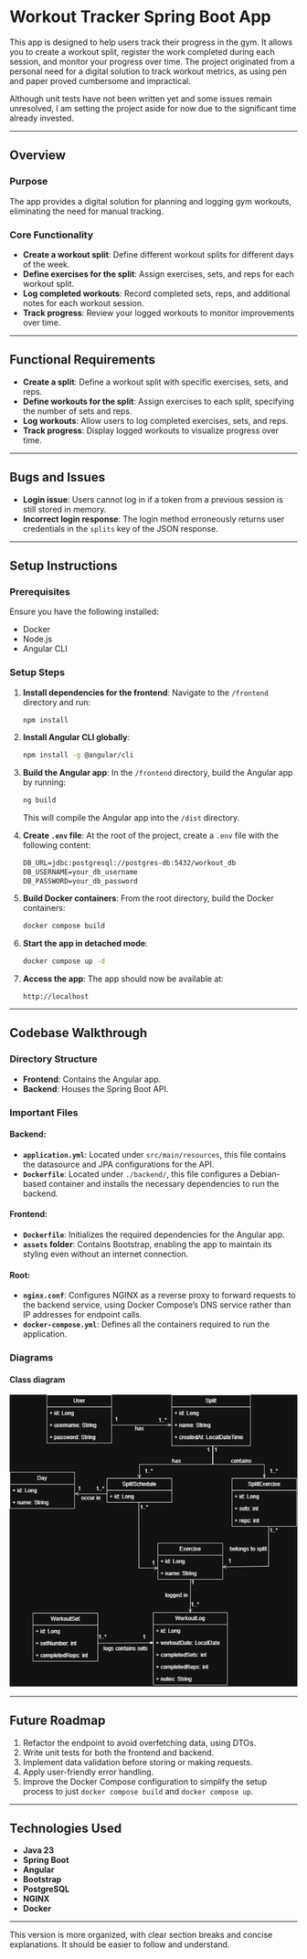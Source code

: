# Workout Tracker Spring Boot App

This app is designed to help users track their progress in the gym. It allows you to create a workout split, register the work completed during each session, and monitor your progress over time. The project originated from a personal need for a digital solution to track workout metrics, as using pen and paper proved cumbersome and impractical.

Although unit tests have not been written yet and some issues remain unresolved, I am setting the project aside for now due to the significant time already invested.

---

## Overview

### Purpose
The app provides a digital solution for planning and logging gym workouts, eliminating the need for manual tracking.

### Core Functionality
- **Create a workout split**: Define different workout splits for different days of the week.
- **Define exercises for the split**: Assign exercises, sets, and reps for each workout split.
- **Log completed workouts**: Record completed sets, reps, and additional notes for each workout session.
- **Track progress**: Review your logged workouts to monitor improvements over time.

---

## Functional Requirements
- **Create a split**: Define a workout split with specific exercises, sets, and reps.
- **Define workouts for the split**: Assign exercises to each split, specifying the number of sets and reps.
- **Log workouts**: Allow users to log completed exercises, sets, and reps.
- **Track progress**: Display logged workouts to visualize progress over time.

---

## Bugs and Issues
- **Login issue**: Users cannot log in if a token from a previous session is still stored in memory.
- **Incorrect login response**: The login method erroneously returns user credentials in the `splits` key of the JSON response.

---

## Setup Instructions

### Prerequisites
Ensure you have the following installed:
- Docker
- Node.js
- Angular CLI

### Setup Steps
1. **Install dependencies for the frontend**:
   Navigate to the `/frontend` directory and run:
   ```bash
   npm install
   ```

2. **Install Angular CLI globally**:
   ```bash
   npm install -g @angular/cli
   ```

3. **Build the Angular app**:
   In the `/frontend` directory, build the Angular app by running:
   ```bash
   ng build
   ```
   This will compile the Angular app into the `/dist` directory.

4. **Create `.env` file**:
   At the root of the project, create a `.env` file with the following content:
   ```env
   DB_URL=jdbc:postgresql://postgres-db:5432/workout_db
   DB_USERNAME=your_db_username
   DB_PASSWORD=your_db_password
   ```

5. **Build Docker containers**:
   From the root directory, build the Docker containers:
   ```bash
   docker compose build
   ```

6. **Start the app in detached mode**:
   ```bash
   docker compose up -d
   ```

7. **Access the app**:
   The app should now be available at:
   ```
   http://localhost
   ```

---

## Codebase Walkthrough

### Directory Structure
- **Frontend**: Contains the Angular app.
- **Backend**: Houses the Spring Boot API.

### Important Files

#### Backend:
- **`application.yml`**: Located under `src/main/resources`, this file contains the datasource and JPA configurations for the API.
- **`Dockerfile`**: Located under `./backend/`, this file configures a Debian-based container and installs the necessary dependencies to run the backend.

#### Frontend:
- **`Dockerfile`**: Initializes the required dependencies for the Angular app.
- **`assets` folder**: Contains Bootstrap, enabling the app to maintain its styling even without an internet connection.

#### Root:
- **`nginx.conf`**: Configures NGINX as a reverse proxy to forward requests to the backend service, using Docker Compose’s DNS service rather than IP addresses for endpoint calls.
- **`docker-compose.yml`**: Defines all the containers required to run the application.

### Diagrams

#### Class diagram
![Class_diagram_workoutTracker](diagrams/Class_diagram.png)

---

## Future Roadmap
1. Refactor the endpoint to avoid overfetching data, using DTOs.
2. Write unit tests for both the frontend and backend.
3. Implement data validation before storing or making requests.
4. Apply user-friendly error handling.
5. Improve the Docker Compose configuration to simplify the setup process to just `docker compose build` and `docker compose up`.

---

## Technologies Used
- **Java 23**
- **Spring Boot**
- **Angular**
- **Bootstrap**
- **PostgreSQL**
- **NGINX**
- **Docker**

--- 

This version is more organized, with clear section breaks and concise explanations. It should be easier to follow and understand.
